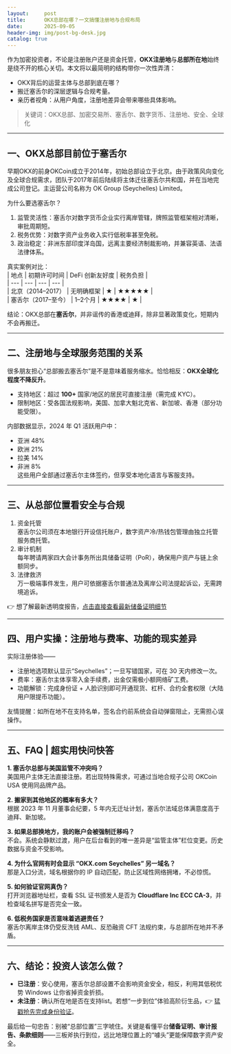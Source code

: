 ```yaml
---
layout:     post
title:      OKX总部在哪？一文搞懂注册地与合规布局
date:       2025-09-05
header-img: img/post-bg-desk.jpg
catalog: true
---
```


作为加密投资者，不论是注册账户还是资金托管，**OKX注册地**与**总部所在地**始终是绕不开的核心关切。本文将以最简明的结构带你一次性弄清：  
- OKX背后的运营主体与总部到底在哪？  
- 搬迁塞舌尔的深层逻辑与合规考量。  
- 亲历者视角：从用户角度，注册地差异会带来哪些具体影响。  

> 关键词：OKX总部、加密交易所、塞舌尔、数字货币、注册地、安全、全球化

---

## 一、OKX总部目前位于塞舌尔

早期OKX的前身OKCoin成立于2014年，初始总部设立于北京。由于政策风向变化及全球合规需求，团队于2017年前后陆续将主体迁往塞舌尔共和国，并在当地完成公司登记。主运营公司名称为 OK Group (Seychelles) Limited。  

为什么要选塞舌尔？  
1. 监管灵活性：塞舌尔对数字货币企业实行离岸管辖，牌照监管框架相对清晰，审批周期短。  
2. 税务优势：对数字资产业务收入实行低税率甚至免税。  
3. 政治稳定：非洲东部印度洋岛国，远离主要经济制裁影响，并兼容英语、法语法律体系。  

真实案例对比：  
| 地点 | 初期许可时间 | DeFi 创新友好度 | 税务负担 |  
| --- | --- | --- | --- |  
| 北京（2014–2017） | 无明确框架 | ★ | ★★★★★ |  
| 塞舌尔（2017–至今） | 1–2个月 | ★★★★ | ★ |  

结论：OKX总部在**塞舌尔**，并非谣传的香港或迪拜，除非显著政策变化，短期内不会再搬迁。

---

## 二、注册地与全球服务范围的关系

很多朋友担心“总部搬去塞舌尔”是不是意味着服务缩水。恰恰相反：**OKX全球化程度不降反升**。  

- 支持地区：超过 **100+** 国家/地区的居民可直接注册（需完成 KYC）。  
- 限制地区：受各国法规影响，美国、加拿大魁北克省、新加坡、香港（部分功能受限）。  

内部数据显示，2024 年 Q1 活跃用户中：  
- 亚洲 48%  
- 欧洲 21%  
- 拉美 14%  
- 非洲 8%  
这些用户全部通过塞舌尔主体签约，但享受本地化语言与客服支持。

---

## 三、从总部位置看安全与合规

1. 资金托管  
塞舌尔公司须在本地银行开设信托账户，数字资产冷/热钱包管理由独立托管服务商托管。  
2. 审计机制  
每年聘请两家四大会计事务所出具储备证明（PoR），确保用户资产与链上余额同步。  
3. 法律救济  
万一极端事件发生，用户可依据塞舌尔普通法及离岸公司法提起诉讼，无需跨境追诉。  

👉 想了解最新透明度报告，[点击直接查看最新储备证明细节](https://okxdog.com/)

---

## 四、用户实操：注册地与费率、功能的现实差异

实际注册体验——  
- 注册地选项默认显示“Seychelles”；一旦写错国家，可在 30 天内修改一次。  
- 费率：塞舌尔主体享零入金手续费，出金仅需极小额网络矿工费。  
- 功能解锁：完成身份证 + 人脸识别即可开通现货、杠杆、合约全套权限（大陆用户限提币功能）。  

友情提醒：如所在地不在支持名单，签名合约前系统会自动弹窗阻止，无需担心误操作。  

---

## 五、FAQ | 超实用快问快答

**1. 塞舌尔总部与美国监管不冲突吗？**  
美国用户主体无法直接注册。若出现特殊需求，可通过当地合规子公司 OKCoin USA 使用同品牌产品。  

**2. 搬家到其他地区的概率有多大？**  
根据 2023 年 11 月董事会纪要，5 年内无迁址计划，塞舌尔法域总体满意度高于迪拜、新加坡。  

**3. 如果总部换地方，我的账户会被强制迁移吗？**  
不会。系统会静默过渡，用户在后台看到的唯一差异是“监管主体”栏位变更。历史数据与资金不受影响。  

**4. 为什么官网有时会显示 “OKX.com Seychelles” 另一域名？**  
那是入口分流，域名根据你的 IP 自动匹配，防止区域性网络拥堵，不必惊慌。  

**5. 如何验证官网真伪？**  
打开浏览器地址栏，查看 SSL 证书颁发人是否为 **Cloudflare Inc ECC CA-3**，并检查域名拼写是否完全一致。  

**6. 低税务国家是否意味着逃避责任？**  
塞舌尔离岸主体仍受反洗钱 AML、反恐融资 CFT 法规约束，与总部所在地并不矛盾。  

---

## 六、结论：投资人该怎么做？

- **已注册**：安心使用，塞舌尔总部设置不会影响资金安全，相反，利用其低税优势 Windows 让你省掉资金折损。  
- **未注册**：确认所在地是否在支持list。若想“一步到位”体验高阶衍生品，👉 [猛戳抢先完成身份验证](https://okxdog.com/)。

最后给一句忠告：别被“总部位置”三字唬住。关键是看懂平台**储备证明、审计报告、条款细则**——三板斧执行到位，远比地理位置上的“噱头”更能保障数字资产安全。